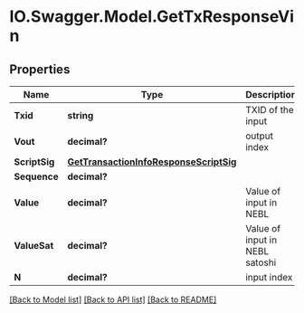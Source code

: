 # IO.Swagger.Model.GetTxResponseVin
## Properties

Name | Type | Description | Notes
------------ | ------------- | ------------- | -------------
**Txid** | **string** | TXID of the input | [optional] 
**Vout** | **decimal?** | output index | [optional] 
**ScriptSig** | [**GetTransactionInfoResponseScriptSig**](GetTransactionInfoResponseScriptSig.md) |  | [optional] 
**Sequence** | **decimal?** |  | [optional] 
**Value** | **decimal?** | Value of input in NEBL | [optional] 
**ValueSat** | **decimal?** | Value of input in NEBL satoshi | [optional] 
**N** | **decimal?** | input index | [optional] 

[[Back to Model list]](../README.md#documentation-for-models) [[Back to API list]](../README.md#documentation-for-api-endpoints) [[Back to README]](../README.md)

